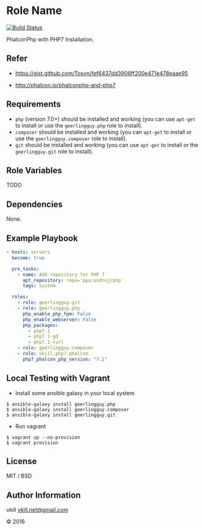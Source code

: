 Role Name
=========

[![Build Status](https://travis-ci.org/vkill/ansible-role-php7-phalcon.svg?branch=master)](https://travis-ci.org/vkill/ansible-role-php7-phalcon)

PhalconPhp with PHP7 Installation.

Refer
------------

* https://gist.github.com/Tosyn/fef6437dd3906ff200e471e478eaae95

* http://phalcon.io/phalconphp-and-php7

Requirements
------------

  - `php` (version 7.0+) should be installed and working (you can use `apt-get` to install or use the `geerlingguy.php` role to install).
  - `composer` should be installed and working (you can `apt-get` to install or use the `geerlingguy.composer` role to install).
  - `git` should be installed and working (you can use `apt-get` to install or the `geerlingguy.git` role to install).

Role Variables
--------------

TODO

Dependencies
------------

None.

Example Playbook
----------------

```yaml
- hosts: servers
  become: true

  pre_tasks:
    - name: Add repository for PHP 7
      apt_repository: repo='ppa:ondrej/php'
      tags: system

  roles:
    - role: geerlingguy.git
    - role: geerlingguy.php
      php_enable_php_fpm: False
      php_enable_webserver: False
      php_packages:
        - php7.1
        - php7.1-gd
        - php7.1-curl
    - role: geerlingguy.composer
    - role: vkill.php7-phalcon
      php7_phalcon_php_version: "7.1"
```

Local Testing with Vagrant
----------------

* Install some ansible galaxy in your local system

```shell
$ ansible-galaxy install geerlingguy.php
$ ansible-galaxy install geerlingguy.composer
$ ansible-galaxy install geerlingguy.git
```

* Run vagrant

```shell
$ vagrant up --no-provision
$ vagrant provision
```

License
-------

MIT / BSD

Author Information
------------------

vkill <vkill.net@gmail.com>

&copy; 2016
